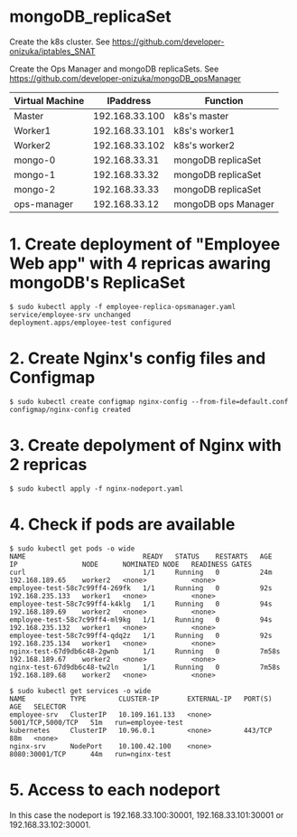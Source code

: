 # mongoDB_replicaSet

Create the k8s cluster. See https://github.com/developer-onizuka/iptables_SNAT

Create the Ops Manager and mongoDB replicaSets. See https://github.com/developer-onizuka/mongoDB_opsManager

| Virtual Machine | IPaddress | Function |
| --- | --- | --- |
| Master | 192.168.33.100 | k8s's master |
| Worker1 | 192.168.33.101 | k8s's worker1 |
| Worker2 | 192.168.33.102 | k8s's worker2 |
| mongo-0 | 192.168.33.31 | mongoDB replicaSet |
| mongo-1 | 192.168.33.32 | mongoDB replicaSet |
| mongo-2 | 192.168.33.33 | mongoDB replicaSet |
| ops-manager | 192.168.33.12 | mongoDB ops Manager |


# 1. Create deployment of "Employee Web app" with 4 repricas awaring mongoDB's ReplicaSet
```
$ sudo kubectl apply -f employee-replica-opsmanager.yaml 
service/employee-srv unchanged
deployment.apps/employee-test configured
```

# 2. Create Nginx's config files and Configmap
```
$ sudo kubectl create configmap nginx-config --from-file=default.conf
configmap/nginx-config created
```

# 3. Create depolyment of Nginx with 2 repricas
```
$ sudo kubectl apply -f nginx-nodeport.yaml
```

# 4. Check if pods are available
```
$ sudo kubectl get pods -o wide
NAME                             READY   STATUS    RESTARTS   AGE     IP                NODE      NOMINATED NODE   READINESS GATES
curl                             1/1     Running   0          24m     192.168.189.65    worker2   <none>           <none>
employee-test-58c7c99ff4-269fk   1/1     Running   0          92s     192.168.235.133   worker1   <none>           <none>
employee-test-58c7c99ff4-k4klg   1/1     Running   0          94s     192.168.189.69    worker2   <none>           <none>
employee-test-58c7c99ff4-ml9kg   1/1     Running   0          94s     192.168.235.132   worker1   <none>           <none>
employee-test-58c7c99ff4-qdq2z   1/1     Running   0          92s     192.168.235.134   worker1   <none>           <none>
nginx-test-67d9db6c48-2gwnb      1/1     Running   0          7m58s   192.168.189.67    worker2   <none>           <none>
nginx-test-67d9db6c48-tw2ln      1/1     Running   0          7m58s   192.168.189.68    worker2   <none>           <none>

$ sudo kubectl get services -o wide
NAME           TYPE        CLUSTER-IP       EXTERNAL-IP   PORT(S)             AGE   SELECTOR
employee-srv   ClusterIP   10.109.161.133   <none>        5001/TCP,5000/TCP   51m   run=employee-test
kubernetes     ClusterIP   10.96.0.1        <none>        443/TCP             88m   <none>
nginx-srv      NodePort    10.100.42.100    <none>        8080:30001/TCP      44m   run=nginx-test
```

# 5. Access to each nodeport
In this case the nodeport is 192.168.33.100:30001, 192.168.33.101:30001 or 192.168.33.102:30001.

